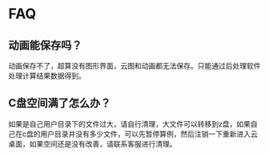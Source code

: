# FAQ

## 动画能保存吗？

动画保存不了，超算没有图形界面，云图和动画都无法保存。只能通过后处理软件处理计算结果数据得到。

## C盘空间满了怎么办？

如果是自己用户目录下的文件过大，请自行清理，大文件可以转移到z盘，如果自己在c盘的用户目录并没有多少文件，可以先暂停算例，然后注销一下重新进入云桌面，如果空间还是没有改善，请联系客服进行清理。

